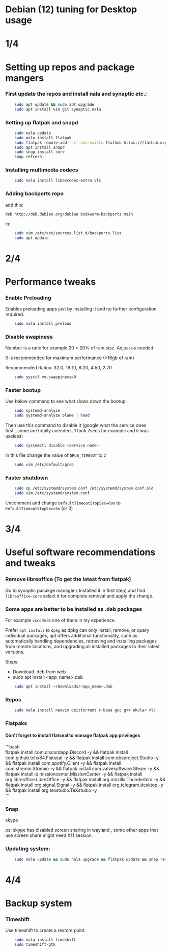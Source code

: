 
# Debian (12) tuning for Desktop usage
# 1/4
# Setting up repos and package mangers

### First update the repos and install nala and synaptic etc.:

```bash
    sudo apt update && sudo apt upgrade 
    sudo apt install vim git synaptic nala  
```

### Setting up flatpak and snapd

```bash
    sudo nala update
    sudo nala install flatpak
    sudo flatpak remote-add --if-not-exists flathub https://flathub.org/repo/flathub.flatpakrepo
    sudo apt install snapd
    sudo snap install core
    snap refresh
```

### Installing multimedia codecs

```bash
    sudo nala install libavcodec-extra vlc
```

### Adding backports repo
add this: 

`deb http://deb.debian.org/debian bookworm-backports main`

in:

```bash
    sudo vim /etc/apt/sources.list.d/backports.list
    sudo apt update
```

# 2/4
# Performance tweaks

### Enable Preloading
Enables preloading apps just by installing it and no further configuration required.

```bash
    sudo nala install preload
```

### Disable swapiness
Number is a ratio for example 20 = 20% of ram size. Adjust as needed. 

0 is recommended for maximum performance (>16gb of ram)

Recommended Ratios: 32:0, 16:10, 8:20, 4:50, 2:70 

```bash
    sudo sysctl vm.swappiness=0

```

### Faster bootup

Use below command to see what slows down the bootup:

```bash
    sudo systemd-analyze
    sudo systemd-analyze blame | head
```

Then use this command to disable it (google what the service does first...some are totally uneeded...1 took 7secs for example and it was useless)

```bash
    sudo systemctl disable <service name>
```

In this file change the value of `GRUB_TIMEOUT` to `2` 

```bash
    sudo vim /etc/default/grub
```


### Faster shutdown

```bash
    sudo cp /etc/systemd/system.conf /etc/systemd/system.conf.old
    sudo vim /etc/systemd/system.conf
```

Uncomment and change `DefaultTimeoutStopSec=60s` to `DefaultTimeoutStopSec=5s` (or 3)

# 3/4
# Useful software recommendations and tweaks

### Remove libreoffice (To get the latest from flatpak)

Go to synaptic pacakge manager ( Installed it in first step) and find `libreoffice-core` select it for complete removal and apply the change.

### Some apps are better to be installed as .deb packages

For example `vscode` is one of them in my experience.

Prefer `apt install` to `dpkg` as dpkg can only install, remove, or query individual packages, apt offers additional functionality, such as automatically handling dependencies, retrieving and installing packages from remote locations, and upgrading all installed packages to their latest versions.

Steps:
- Download .deb from web
- sudo apt install <app_name>.deb

```bash
    sudo apt install ~/Downloads/<app_name>.deb
```

### Repos
```bash
    sudo nala install neovim qbittorrent r-base gcc g++ okular vlc 
```
### Flatpaks
#### Don't forget to install flatseal to manage flatpak app privileges 

'''bash                       
flatpak install com.discordapp.Discord -y && flatpak install com.github.tchx84.Flatseal -y  && flatpak install com.obsproject.Studio -y && flatpak install com.spotify.Client -y && flatpak install com.stremio.Stremio -y && flatpak install com.valvesoftware.Steam -y && flatpak install io.missioncenter.MissionCenter -y                   && flatpak install org.libreoffice.LibreOffice -y && flatpak install org.mozilla.Thunderbird -y && flatpak install org.signal.Signal -y && flatpak install org.telegram.desktop -y && flatpak install org.texstudio.TeXstudio -y                          
'''

### Snap

skype

ps: skype has disabled screen sharing in wayland , some other apps that use screen share might need X11 session.

### Updating system:
```bash
    sudo nala update && sudo nala upgrade && flatpak update && snap refresh
```

# 4/4
# Backup system
### Timeshift

Use timeshift to create a restore point.

```bash
    sudo nala install timeshift
    sudo timeshift-gtk
```

